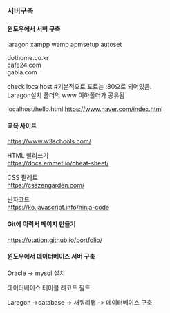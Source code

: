 ### 서버구축

#### 윈도우에서 서버 구축
laragon xampp wamp apmsetup autoset  

dothome.co.kr  
cafe24.com  
gabia.com  

check localhost #기본적으로 포트는 :80으로 되어있음.  
Laragon설치 폴더의 www 이하폴더가 공유됨

localhost/hello.html
https://www.naver.com/index.html

#### 교육 사이트
https://www.w3schools.com/   

HTML 빨리쓰기  
https://docs.emmet.io/cheat-sheet/  

CSS 팔레트  
https://csszengarden.com/  

닌자코드  
https://ko.javascript.info/ninja-code  

#### Git에 이력서 페이지 만들기

https://otation.github.io/portfolio/


#### 윈도우에서 데이터베이스 서버 구축

Oracle -> mysql 설치  

데이터베이스 테이블 레코드 필드  

Laragon ->database -> 새쿼리탭 -> 데이터베이스 구축  





